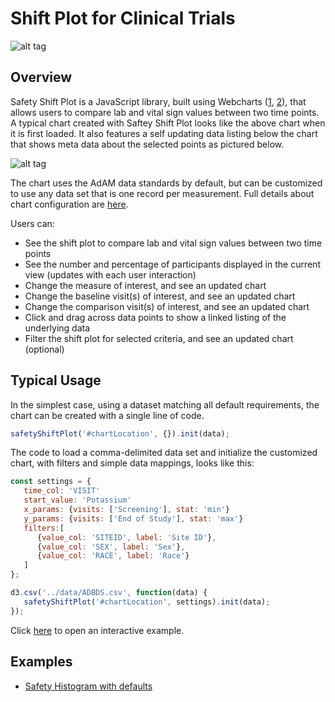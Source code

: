 # Shift Plot for Clinical Trials

![alt tag](https://user-images.githubusercontent.com/31038805/33946258-4d8cc192-dfef-11e7-8049-f63ff351d826.gif)


## Overview

Safety Shift Plot is a JavaScript library, built using Webcharts ([1](https://github.com/RhoInc/Webcharts), [2](https://github.com/RhoInc/webcharts-wrapper-boilerplate)), that allows users to compare lab and vital sign values between two time points. A typical chart created with Saftey Shift Plot looks like the above chart when it is first loaded. It also features a self updating data listing below the chart that shows meta data about the selected points as pictured below. 

![alt tag](https://user-images.githubusercontent.com/31038805/33946248-46a9933c-dfef-11e7-8ac3-7f9ed6bcddf6.gif)



The chart uses the AdAM data standards by default, but can be customized to use any data set that is one record per measurement. Full details about chart configuration are [here](Configuration).

Users can:
* See the shift plot to compare lab and vital sign values between two time points
* See the number and percentage of participants displayed in the current view (updates with each user interaction)
* Change the measure of interest, and see an updated chart
* Change the baseline visit(s) of interest, and see an updated chart
* Change the comparison visit(s) of interest, and see an updated chart
* Click and drag across data points to show a linked listing of the underlying data
* Filter the shift plot for selected criteria, and see an updated chart (optional)


## Typical Usage

In the simplest case, using a dataset matching all default requirements, the chart can be created with a single line of code.

```javascript
safetyShiftPlot('#chartLocation', {}).init(data);
```

The code to load a comma-delimited data set and initialize the customized chart, with filters and simple data mappings, looks like this: 

```javascript
const settings = {
   time_col: 'VISIT'
   start_value: 'Potassium'
   x_params: {visits: ['Screening'], stat: 'min'}
   y_params: {visits: ['End of Study'], stat: 'max'}
   filters:[
      {value_col: 'SITEID', label: 'Site ID'},
      {value_col: 'SEX', label: 'Sex'},
      {value_col: 'RACE', label: 'Race'}
   ]
};

d3.csv('../data/ADBDS.csv', function(data) {
   safetyShiftPlot('#chartLocation', settings).init(data);
});
```

Click [here](https://rhoinc.github.io/viz-library/examples/0008-safetyExplorer-default/safety-shift-plot/) to open an interactive example.

## Examples

- [Safety Histogram with defaults](https://rhoinc.github.io/viz-library/examples/0008-safetyExplorer-default/safety-shift-plot/)
